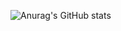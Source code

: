 ![Anurag's GitHub stats](https://github-readme-stats.vercel.app/api?username=raufGarayev&show_icons=true&theme=dark)
